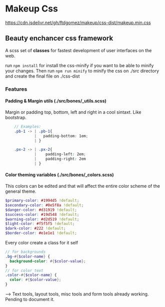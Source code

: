 # Makeup Css

https://cdn.jsdelivr.net/gh/ftdgomez/makeup/css-dist/makeup.min.css

## Beauty enchancer css framework

A scss set of **classes** for fastest development of user interfaces on the web.

run `npm install` for install the css-minify if you want to be able to minify your changes. Then run `npm run minify` to minify the css on ./src directory and create the final file on ./css-dist

### Features

#### Padding & Margin utils (./src/bones/\_utils.scss)

Margin or padding top, bottom, left and right in a cool sintaxt. Like bootstrap.

```scss
    // Examples:
    .pb-1 -> | .pb-1{
             |   padding-bottom: 1em;
             | }

    .px-2 -> | .px-2{
             |    padding-left: 2em;
             |    padding-right: 2em
             | }
```

#### Color theming variables (./src/bones/\_colors.scss)

This colors can be edited and that will affect the entire color scheme
of the general theme.

```scss
$primary-color: #1994d5 !default;
$secondary-color: #0e5f8a !default;
$danger-color: #d31919 !default;
$success-color: #19d548 !default;
$warning-color: #d2d519 !default;
$light-color: #f5f5f5 !default;
$dark-color: #222 !default;
$border-color: #e1e1e1 !default;
```

Every color create a class for it self

```scss
// for backgrounds
.bg-#{$color-name} {
  background-color: #{$color-value};
}
// for color text
.color-#{$color-name} {
  color: #{$color-value};
}
```

--> Text tools, layout tools, misc tools and form tools already working. Pending to document it.
